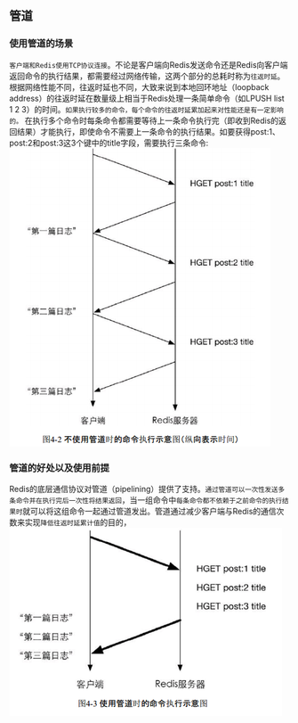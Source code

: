 ## 管道

### 使用管道的场景

`客户端和Redis使用TCP协议连接`。不论是客户端向Redis发送命令还是Redis向客户端返回命令的执行结果，都需要经过网络传输，这两个部分的总耗时称为`往返时延`。根据网络性能不同，往返时延也不同，大致来说到本地回环地址（loopback address）的往返时延在数量级上相当于Redis处理一条简单命令（如LPUSH list 1 2 3）的时间。`如果执行较多的命令，每个命令的往返时延累加起来对性能还是有一定影响的。`
在执行多个命令时每条命令都需要等待上一条命令执行完（即收到Redis的返回结果）才能执行，即使命令不需要上一条命令的执行结果。如要获得post:1、post:2和post:3这3个键中的title字段，需要执行三条命令:![未使用管道](pipelining01.png)

### 管道的好处以及使用前提

Redis的底层通信协议对管道（pipelining）提供了支持。`通过管道可以一次性发送多条命令并在执行完后一次性将结果返回`，当一组命令中`每条命令都不依赖于之前命令的执行结果时`就可以将这组命令一起通过管道发出。管道通过减少客户端与Redis的通信次数来实现`降低往返时延累计值`的目的，![使用管道后](pipelining02.png)